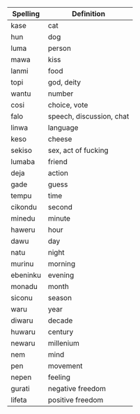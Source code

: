 | Spelling | Definition |
|----------|------------|
| kase | cat |
| hun | dog |
| luma | person |
| mawa | kiss |
| lanmi | food |
| topi | god, deity |
| wantu | number |
| cosi | choice, vote |
| falo | speech, discussion, chat |
| linwa | language |
| keso | cheese |
| sekiso | sex, act of fucking |
| lumaba | friend |
| deja | action |
| gade | guess |
| tempu | time |
| cikondu | second |
| minedu | minute |
| haweru | hour |
| dawu | day |
| natu | night |
| murinu | morning |
| ebeninku | evening |
| monadu | month |
| siconu | season |
| waru | year |
| diwaru | decade |
| huwaru | century |
| newaru | millenium |
| nem | mind |
| pen | movement |
| nepen | feeling |
| gurati | negative freedom |
| lifeta | positive freedom |
